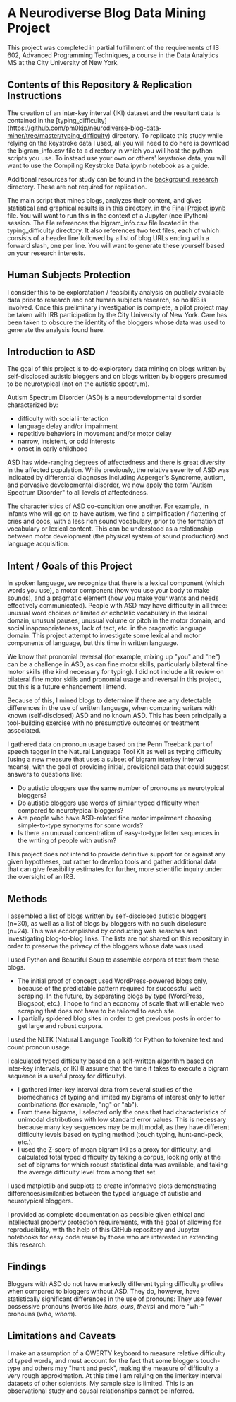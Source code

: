# A Neurodiverse Blog Data Mining Project

This project was completed in partial fulfillment of the requirements of IS 602, Advanced Programming Techniques, a course in the Data Analytics MS at the City University of New York.

## Contents of this Repository & Replication Instructions

The creation of an inter-key interval (IKI) dataset and the resultant data is contained in the [typing_difficulty] (https://github.com/pm0kjp/neurodiverse-blog-data-miner/tree/master/typing_difficulty) directory.  To replicate this study while relying on the keystroke data I used, all you will need to do here is download the bigram_info.csv file to a directory in which you will host the python scripts you use.  To instead use your own or others' keystroke data, you will want to use the Compiling Keystroke Data.ipynb notebook as a guide.  

Additional resources for study can be found in the [background_research](https://github.com/pm0kjp/neurodiverse-blog-data-miner/blob/master/background_research/) directory.  These are not required for replication.

The main script that mines blogs, analyzes their content, and gives statistical and graphical results is in this directory, in the [Final Project.ipynb](Final%20Project.ipynb) file.  You will want to run this in the context of a Jupyter (nee iPython) session.  The file references the bigram\_info.csv file located in the typing\_difficulty directory.  It also references two text files, each of which consists of a header line followed by a list of blog URLs ending with a forward slash, one per line.  You will want to generate these yourself based on your research interests. 

## Human Subjects Protection

I consider this to be exploratation / feasibility analysis on publicly available data prior to research and not human subjects research, so no IRB is involved.  Once this preliminary investigation is complete, a pilot project may be taken with IRB participation by the City University of New York.  Care has been taken to obscure the identity of the bloggers whose data was used to generate the analysis found here. 

## Introduction to ASD

The goal of this project is to do exploratory data mining on blogs written by self-disclosed autistic bloggers and on blogs written by bloggers presumed to be neurotypical (not on the autistic spectrum).  

Autism Spectrum Disorder (ASD) is a neurodevelopmental disorder characterized by:
-  difficulty with social interaction
-  language delay and/or impairment
-  repetitive behaviors in movement and/or motor delay
-  narrow, insistent, or odd interests
-  onset in early childhood 

ASD has wide-ranging degrees of affectedness and there is great diversity in the affected population.  While previously, the relative severity of ASD was indicated by differential diagnoses including Asperger's Syndrome, autism, and pervasive developmental disorder, we now apply the term "Autism Spectrum Disorder" to all levels of affectedness. 

The characteristics of ASD co-condition one another.  For example, in infants who will go on to have autism, we find a simplification / flattening of cries and coos, with a less rich sound vocabulary, prior to the formation of vocabulary or lexical content.  This can be understood as a relationship between motor development (the physical system of sound production) and language acquisition. 

## Intent / Goals of this Project

In spoken language, we recognize that there is a lexical component (which words you use), a motor component (how you use your body to make sounds), and a pragmatic element (how you make your wants and needs effectively communicated).  People with ASD may have difficulty in all three: unusual word choices or limited or echolalic vocabulary in the lexical domain, unusual pauses, unusual volume or pitch in the motor domain, and social inappropriateness, lack of tact, etc. in the pragmatic language domain.  This project attempt to investigate some lexical and motor components of language, but this time in written language.

We know that pronomial reversal (for example, mixing up "you" and "he") can be a challenge in ASD, as can fine motor skills, particularly bilateral fine motor skills (the kind necessary for typing). I did not include a lit review on bilateral fine motor skills and pronomial usage and reversal in this project, but this is a future enhancement I intend.

Because of this, I mined blogs to determine if there are any detectable differences in the use of written language, when comparing writers with known (self-disclosed) ASD and no known ASD.  This has been principally a tool-building exercise with no presumptive outcomes or treatment associated.

I gathered data on pronoun usage based on the Penn Treebank part of speech tagger in the Natural Language Tool Kit as well as typing difficulty (using a new measure that uses a subset of bigram interkey interval means), with the goal of providing initial, provisional data that could suggest answers to questions like:

- Do autistic bloggers use the same number of pronouns as neurotypical bloggers?
- Do autistic bloggers use words of similar typed difficulty when compared to neurotypical bloggers?
- Are people who have ASD-related fine motor impairment choosing simple-to-type synonyms for some words?  
- Is there an unusual concentration of easy-to-type letter sequences in the writing of people with autism?  

This project does not intend to provide definitive support for or against any given hypotheses, but rather to develop tools and gather additional data that can give feasibility estimates for further, more scientific inquiry under the oversight of an IRB.  

## Methods

I assembled a list of blogs written by self-disclosed autistic bloggers (n=30), as well as a list of blogs by bloggers with no such disclosure (n=24).  This was accomplished by conducting web searches and investigating blog-to-blog links.  The lists are not shared on this repository in order to preserve the privacy of the bloggers whose data was used.

I used Python and Beautiful Soup to assemble corpora of text from these blogs.
* The initial proof of concept used WordPress-powered blogs only, because of the predictable pattern required for successful web scraping.  In the future, by separating blogs by type (WordPress, Blogspot, etc.), I hope to find an economy of scale that will enable web scraping that does not have to be tailored to each site.  
* I partially spidered blog sites in order to get previous posts in order to get large and robust corpora.

I used the NLTK (Natural Language Toolkit) for Python to tokenize text and count pronoun usage.

I calculated typed difficulty based on a self-written algorithm based on inter-key intervals, or IKI (I assume that the time it takes to execute a bigram sequence is a useful proxy for difficulty).
* I gathered inter-key interval data from several studies of the biomechanics of typing and limited my bigrams of interest only to letter combinations (for example, "ng" or "ab").
* From these bigrams, I selected only the ones that had characteristics of unimodal distributions with low standard error values.  This is necessary because many key sequences may be multimodal, as they have different difficulty levels based on typing method (touch typing, hunt-and-peck, etc.).
* I used the Z-score of mean bigram IKI as a proxy for difficulty, and calculated total typed difficulty by taking a corpus, looking only at the set of bigrams for which robust statistical data was available, and taking the average difficulty level from among that set.

I used matplotlib and subplots to create informative plots demonstrating differences/similarities between the typed language of autistic and neurotypical bloggers.

I provided as complete documentation as possible given ethical and intellectual property protection requirements, with the goal of allowing for reproducibility, with the help of this GitHub repository and Jupyter notebooks for easy code reuse by those who are interested in extending this research.

## Findings

Bloggers with ASD do not have markedly different typing difficulty profiles when compared to bloggers without ASD.  They do, however, have statistically significant differences in the use of pronouns:  They use fewer possessive pronouns (words like _hers_, _ours_, _theirs_) and more "wh-" pronouns (_who_, _whom_).

## Limitations and Caveats

 I make an assumption of a QWERTY keyboard to measure relative difficulty of typed words, and must account for the fact that some bloggers touch-type and others may "hunt and peck", making the measure of difficulty a very rough approximation.  At this time I am relying on the interkey interval datasets of other scientists.  My sample size is limited. This is an observational study and causal relationships cannot be inferred.
